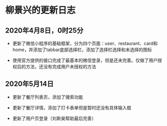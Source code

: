 # 柳景兴的更新日志

## 2020年4月8日，0时25分

+ 更新了微信小程序的基础框架，分为四个页面：user、restaurant、card和home，并添加了tabbar底部选择栏，添加了选择栏选择和未选择的图标

+ 使用官方提供的接口完成了最基本的微信登录，但是还未完善。仅做了用户授权后的方法，还没有完成用户未授权的方法

## 2020年5月14日

+ 更新了餐厅列表页，添加了搜索功能

+ 更新了餐厅详情，添加了打卡表单但是暂时还没有具体输入框

+ 更新了用户页登录（刘斯昊帮助最后完善）